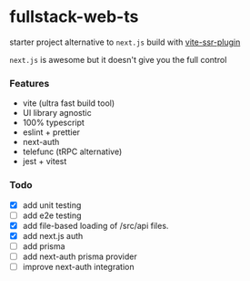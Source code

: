 # fullstack-web-ts

starter project alternative to `next.js` build with [vite-ssr-plugin](https://vite-plugin-ssr.com/)


`next.js` is awesome but it doesn't give you the full control

### Features
 - vite (ultra fast build tool)
 - UI library agnostic
 - 100% typescript
 - eslint + prettier
 - next-auth
 - telefunc (tRPC alternative)
 - jest + vitest


### Todo
 - [x] add unit testing
 - [ ] add e2e testing
 - [x] add file-based loading of /src/api files.
 - [x] add next.js auth
 - [ ] add prisma
 - [ ] add next-auth prisma provider
 - [ ] improve next-auth integration